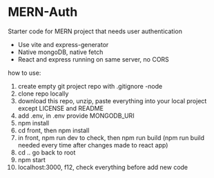 # MERN-Auth
Starter code for MERN project that needs user authentication
- Use vite and express-generator
- Native mongoDB, native fetch
- React and express running on same server, no CORS

how to use:
1. create empty git project repo with .gitignore -node
2. clone repo locally
3. download this repo, unzip, paste everything into your local project except LICENSE and README
4. add .env, in .env provide MONGODB_URI
5. npm install
6. cd front, then npm install
7. in front, npm run dev to check, then npm run build (npm run build needed every time after changes made to react app)
8. cd .. go back to root
9. npm start
10. localhost:3000, f12, check everything before add new code
